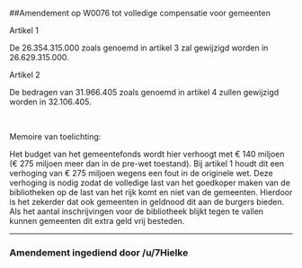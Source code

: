 ##Amendement op W0076 tot volledige compensatie voor gemeenten 
 
Artikel 1

De 26.354.315.000 zoals genoemd in artikel 3 zal gewijzigd worden in 26.629.315.000.

Artikel 2

De bedragen van 31.966.405 zoals genoemd in artikel 4 zullen gewijzigd worden in 32.106.405.

&nbsp;

Memoire van toelichting:

Het budget van het gemeentefonds wordt hier verhoogt met € 140 miljoen (€ 275 miljoen meer dan in de pre-wet toestand). Bij artikel 1 houdt dit een verhoging van € 275 miljoen wegens een fout in de originele wet.
Deze verhoging is nodig zodat de volledige last van het goedkoper maken van de bibliotheken op de last van het rijk komt en niet van de gemeenten. Hierdoor is het zekerder dat ook gemeenten in geldnood dit aan de burgers bieden. Als het aantal inschrijvingen voor de bibliotheek blijkt tegen te vallen kunnen gemeenten dit extra geld vrij besteden.

---

### Amendement ingediend door /u/7Hielke